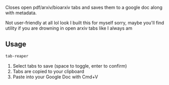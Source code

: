 
Closes open pdf/arxiv/bioarxiv tabs and saves them to a google doc along with metadata.

Not user-friendly at all lol look I built this for myself sorry, maybe you'll find
utility if you are drowning in open arxiv tabs like I always am

## Usage

```bash
tab-reaper
```

1. Select tabs to save (space to toggle, enter to confirm)
2. Tabs are copied to your clipboard
3. Paste into your Google Doc with Cmd+V
